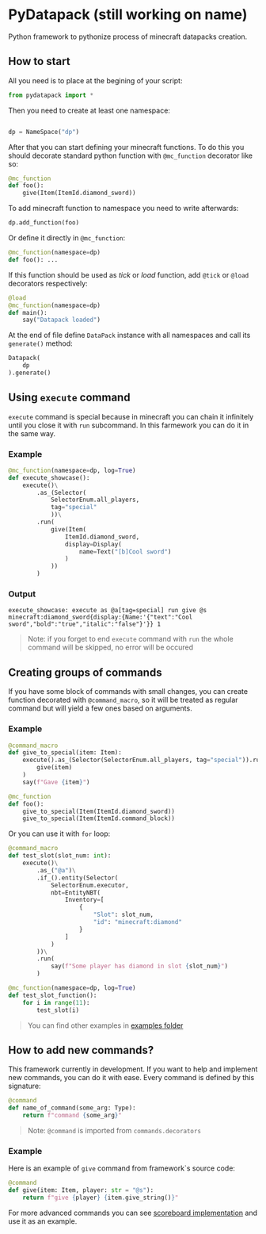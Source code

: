 # PyDatapack (still working on name)

Python framework to pythonize process of minecraft datapacks creation.

## How to start

All you need is to place at the begining of your script:

```python
from pydatapack import *
```

Then you need to create at least one namespace:

```python

dp = NameSpace("dp")
```

After that you can start defining your minecraft functions. To do this you should decorate
standard python function with `@mc_function` decorator like so:

```python
@mc_function
def foo():
    give(Item(ItemId.diamond_sword))
```

To add minecraft function to namespace you need to write afterwards:

```python
dp.add_function(foo)
```

Or define it directly in `@mc_function`:

```python
@mc_function(namespace=dp)
def foo(): ...
```

If this function should be used as *tick* or *load* function, add `@tick` or `@load` decorators respectively:
```python
@load
@mc_function(namespace=dp)
def main():
    say("Datapack loaded")
```

At the end of file define `DataPack` instance with all namespaces and call its `generate()` method:

```python
Datapack(
    dp
).generate()
```

## Using `execute` command

`execute` command is special because in minecraft you can chain it infinitely until you close it with `run` subcommand. In this farmework you can do it in the same way.

### Example

```python
@mc_function(namespace=dp, log=True)
def execute_showcase():
    execute()\
        .as_(Selector(
            SelectorEnum.all_players,
            tag="special"
            ))\
        .run(
            give(Item(
                ItemId.diamond_sword,
                display=Display(
                    name=Text("[b]Cool sword")
                )
            ))
        )
```

### Output

`
execute_showcase:
    execute as @a[tag=special] run give @s minecraft:diamond_sword{display:{Name:'{"text":"Cool sword","bold":"true","italic":"false"}'}} 1
`

> Note: if you forget to end `execute` command with `run` the whole command will be skipped, no error will be occured

## Creating groups of commands

If you have some block of commands with small changes, you can create function decorated with `@command_macro`, so it will be treated as regular command but will yield a few ones based on arguments.

### Example

```python
@command_macro
def give_to_special(item: Item):
    execute().as_(Selector(SelectorEnum.all_players, tag="special")).run(
        give(item)
    )
    say(f"Gave {item}")

@mc_function
def foo():
    give_to_special(Item(ItemId.diamond_sword))
    give_to_special(Item(ItemId.command_block))
```

Or you can use it with `for` loop:

```python
@command_macro
def test_slot(slot_num: int):
    execute()\
        .as_("@a")\
        .if_().entity(Selector(
            SelectorEnum.executor,
            nbt=EntityNBT(
                Inventory=[
                    {
                        "Slot": slot_num,
                        "id": "minecraft:diamond"
                    }
                ]
            )
        ))\
        .run(
            say(f"Some player has diamond in slot {slot_num}")
        )

@mc_function(namespace=dp, log=True)
def test_slot_function():
    for i in range(11):
        test_slot(i)
```

> You can find other examples in [examples folder](https://github.com/ModernType/pydatapack/tree/master/examples)

## How to add new commands?

This framework currently in development. If you want to help and implement new commands, you can do it with ease. Every command is defined by this signature:

```python
@command
def name_of_command(some_arg: Type):
    return f"command {some_arg}"
```

> Note: `@command` is imported from `commands.decorators`

### Example

Here is an example of `give` command from framework`s source code:

```python
@command
def give(item: Item, player: str = "@s"):
    return f"give {player} {item.give_string()}"
```

For more advanced commands you can see [scoreboard implementation](https://github.com/ModernType/pydatapack/blob/master/commands/scoreboard.py) and use it as an example.

